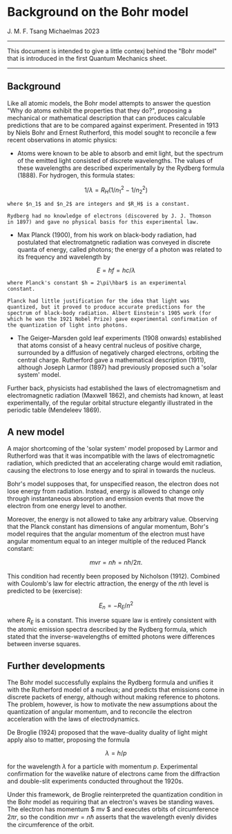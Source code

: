 # Background on the Bohr model

J. M. F. Tsang
Michaelmas 2023

---

This document is intended to give a little contexj behind the "Bohr
model" that is introduced in the first Quantum Mechanics sheet.

---


## Background

Like all atomic models, the Bohr model attempts to answer the question
"Why do atoms exhibit the properties that they do?", proposing a
mechanical or mathematical description that can produces calculable
predictions that are to be compared against experiment.  Presented in
1913 by Niels Bohr and Ernest Rutherford, this model sought to reconcile
a few recent observations in atomic physics:

* Atoms were known to be able to absorb and emit light, but the spectrum
    of the emitted light consisted of discrete wavelengths. The values
    of these wavelengths are described experimentally by the Rydberg
    formula (1888). For hydrogen, this formula states:

$$ 1/\lambda = R_H ( 1/n_1^2 - 1 / n_2^2 ) $$

    where $n_1$ and $n_2$ are integers and $R_H$ is a constant.

    Rydberg had no knowledge of electrons (discovered by J. J. Thomson
    in 1897) and gave no physical basis for this experimental law.

* Max Planck (1900), from his work on black-body radiation, had
    postulated that electromatgnetic radiation was conveyed in discrete
    quanta of energy, called photons; the energy of a photon was related
    to its frequency and wavelength by

$$ E = h f = h c / \lambda $$

    where Planck's constant $h = 2\pi\hbar$ is an experimental
    constant.

    Planck had little justification for the idea that light was
    quantized, but it proved to produce accurate predictions for the
    spectrum of black-body radiation. Albert Einstein's 1905 work (for
    which he won the 1921 Nobel Prize) gave experimental confirmation of
    the quantization of light into photons.

* The Geiger–Marsden gold leaf experiments (1908 onwards)
    established that atoms consist of a heavy central nucleus of
    positive charge, surrounded by a diffusion of negatively charged
    electrons, orbiting the central charge. Rutherford gave a
    mathematical description (1911), although Joseph Larmor (1897) had
    previously proposed such a 'solar system' model.

Further back, physicists had established the laws of electromagnetism
and electromagnetic radiation (Maxwell 1862), and chemists had known, at
least experimentally, of the regular orbital structure elegantly
illustrated in the periodic table (Mendeleev 1869).


## A new model

A major shortcoming of the 'solar system' model proposed by Larmor and
Rutherford was that it was incompatible with the laws of electromagnetic
radiation, which predicted that an accelerating charge would emit
radiation, causing the electrons to lose energy and to spiral in towards
the nucleus.

Bohr's model supposes that, for unspecified reason, the electron does
not lose energy from radiation.  Instead, energy is allowed to change
only through instantaneous absorption and emission events that move the
electron from one energy level to another.

Moreover, the energy is not allowed to take any arbitrary value.
Observing that the Planck constant has dimensions of angular momentum,
Bohr's model requires that the angular momentum of the electron must
have angular momentum equal to an integer multiple of the reduced Planck
constant:

$$ m v r = n \hbar = n h / 2\pi . $$

This condition had recently been proposed by Nicholson (1912). Combined
with Coulomb's law for electric attraction, the energy of the $n$th
level is predicted to be (exercise):

$$ E_n = -R_E / n^2 $$

where $R_E$ is a constant. This inverse square law is entirely
consistent with the atomic emission spectra described by the Rydberg
formula, which stated that the inverse-wavelengths of emitted photons
were differences between inverse squares.


## Further developments

The Bohr model successfully explains the Rydberg formula and unifies it
with the Rutherford model of a nucleus; and predicts that emissions come
in discrete packets of energy, although without making reference to
photons. The problem, however, is how to motivate the new assumptions
about the quantization of angular momentum, and to reconcile the
electron acceleration with the laws of electrodynamics.

De Broglie (1924) proposed that the wave-duality duality of light might
apply also to matter, proposing the formula

$$ \lambda = h / p $$

for the wavelength $\lambda$ for a particle with momentum $p$.
Experimental confirmation for the wavelike nature of electrons came from
the diffraction and double-slit experiments conducted throughout the
1920s.

Under this framework, de Broglie reinterpreted the quantization
condition in the Bohr model as requiring that an electron's waves be
standing waves. The electron has momentum $ mv $ and executes orbits of
circumference $2 \pi r$, so the condition $mvr = n\hbar$ asserts that
the wavelength evenly divides the circumference of the orbit.

